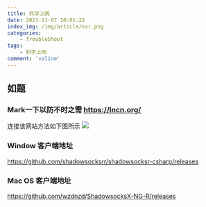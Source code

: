 ```yaml
---
title: 科学上网
date: 2021-11-07 10:01:22
index_img: /img/article/ssr.png
categories:
    - TroubleShoot
tags:
    - 科学上网
comment: 'valine'
---
```

## 如题
<!-- more -->

### Mark一下以防不时之需 https://lncn.org/
连接该网站方法如下图所示
![](/img/article/ssr.jpg)
### Window 客户端地址
https://github.com/shadowsocksrr/shadowsocksr-csharp/releases
### Mac OS 客户端地址
https://github.com/wzdnzd/ShadowsocksX-NG-R/releases